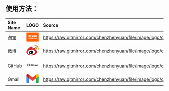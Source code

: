 ## 使用方法：

<!--
https://raw.gitmirror.com/chenzhenyuan/file/image/logo/

<img width="48" src="./" />
-->

Site Name | LOGO | Source
:-- | :-: | :--
淘宝   | <img width="48" src="./com.taobao" /> | https://raw.gitmirror.com/chenzhenyuan/file/image/logo/com.taobao
微博   | <img width="48" src="./com.weibo" /> | https://raw.gitmirror.com/chenzhenyuan/file/image/logo/com.weibo
GitHub | <img width="48" src="./com.github" /> | https://raw.gitmirror.com/chenzhenyuan/file/image/logo/com.github
Gmail | <img width="48" src="./com.google.mail" /> | https://raw.gitmirror.com/chenzhenyuan/file/image/logo/com.google.mail

